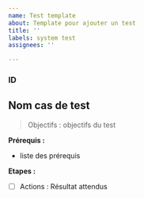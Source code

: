 ```yaml
---
name: Test template
about: Template pour ajouter un test
title: ''
labels: system test
assignees: ''

---
```


### ID
## Nom cas de test

> Objectifs : objectifs du test

 **Prérequis :**  
- liste des prérequis

**Etapes :** 

- [ ] Actions : Résultat attendus
